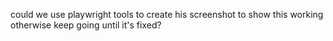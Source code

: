  could we use playwright tools to create his screenshot to show this working otherwise keep going until it's fixed?
 